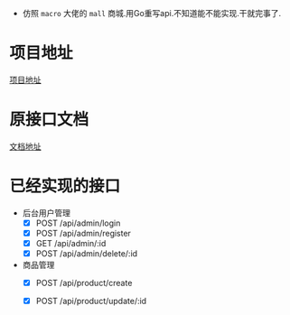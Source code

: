 - 仿照 `macro` 大佬的 `mall` 商城.用Go重写api.不知道能不能实现.干就完事了.

# 项目地址

[项目地址](https://github.com/macrozheng/mall)

# 原接口文档

[文档地址](http://admin-api.macrozheng.com/swagger-ui.html#/)

# 已经实现的接口

- 后台用户管理
    - [x] POST /api/admin/login
    - [x] POST /api/admin/register
    - [x] GET /api/admin/:id
    - [x] POST /api/admin/delete/:id

- 商品管理
    - [x] POST /api/product/create
    - [x] POST /api/product/update/:id

